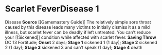 ﻿---
id: '2'
level: '1'
name: Scarlet Fever
onset: 2 days
rarity: Common
saving_throw: DC 13 Fortitude
school: null
source: '[[DATABASE/source/Gamemastery Guide|Gamemastery Guide]]'
stage: "Stage 1: sickened 1 (1 day)Stage 2: sickened 2 (1 day)Stage 3: sickened 3\
  \ and can\u2019t speak (1 day)Stage 4: death"
trait:
- '[[DATABASE/trait/Disease|Disease]]'
type: Disease

---
# Scarlet Fever<span class="item-type">Disease 1</span>

<span class="item-trait">Disease</span>
**Source** [[Gamemastery Guide]]
The relatively simple sore throat caused by this disease leads many victims to initially dismiss it as a mild illness, but scarlet fever can be deadly if left untreated. You can’t reduce your [[Sickened]] condition while affected with scarlet fever.
**Saving Throw** DC 13 Fortitude; **Onset** 2 days; **Stage 1** sickened 1 (1 day); **Stage 2** sickened 2 (1 day); **Stage 3** sickened 3 and can’t speak (1 day); **Stage 4** death